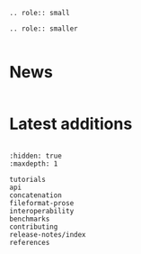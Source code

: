 ```{eval-rst}
.. role:: small
```

```{eval-rst}
.. role:: smaller
```

```{include} ../README.md
```

# News

```{include} news.md
```

# Latest additions

```{include} release-notes/release-latest.md
```

```{toctree}
:hidden: true
:maxdepth: 1

tutorials
api
concatenation
fileformat-prose
interoperability
benchmarks
contributing
release-notes/index
references
```
